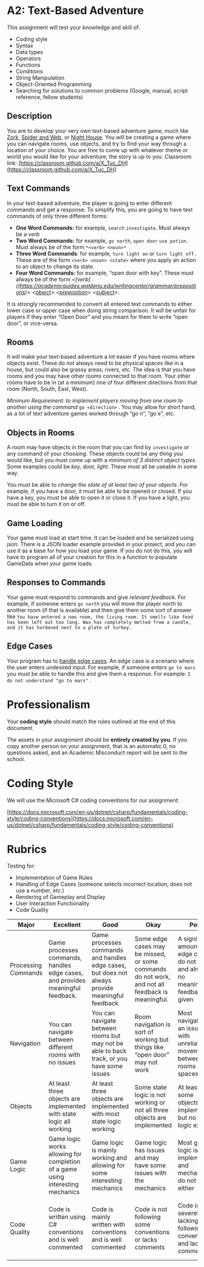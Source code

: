 # A2: Text-Based Adventure

This assignment will test your knowledge and skill of:

- Coding style
- Syntax
- Data types
- Operators
- Functions
- Conditions
- String Manipulation
- Object-Oriented Programming
- Searching for solutions to common problems (Google, manual, script reference, fellow students)

## Description

You are to develop your very own text-based adventure game, much like [Zork](https://textadventures.co.uk/games/play/5zyoqrsugeopel3ffhz_vq), [Spider and Web](https://eblong.com/zarf/zweb/tangle/), or [Night House](https://play2.textadventures.co.uk/Play.aspx?id=7nwoee9ope2_hvfrx8kjvw). You will be creating a game where you can navigate rooms, use objects, and try to find your way through a location of your choice. You are free to come up with whatever theme or world you would like for your adventure; the story is up to you. Classroom link: [https://classroom.github.com/a/X_Tuc_DH](https://classroom.github.com/a/X_Tuc_DH)

## Text Commands

In your text-based adventure, the player is going to enter different commands and get a response. To simplify this, you are going to have text commands of only three different forms:

- **One Word Commands:** for example, `search` `investigate`. Must always be a *verb*
- **Two Word Commands:** for example, `go north`, `open door` `use potion`. Must always be of the form `*<verb> <noun>*`
- **Three Word Commands**: for example, `turn light on` or `turn light off` . These are of the form `<verb> <noun> <state>` where you apply an action to an object to change its state.
- **Four Word Commands:** for example, “open door with key”. These must always be of the form *<[verb]((https://academicguides.waldenu.edu/writingcenter/grammar/prepositions)> <[object](https://ielts.idp.com/canada/prepare/article-grammar-101-subjects-and-objects-in-english)> <[preposition](https://academicguides.waldenu.edu/writingcenter/grammar/prepositions)> <[subject](https://ielts.idp.com/canada/prepare/article-grammar-101-subjects-and-objects-in-english)>.*

It is strongly recommended to convert all entered text commands to either lower case or upper case when doing string comparison. It will be unfair for players if they enter “Open Door” and you meant for them to write “open door”, or vice-versa.

## Rooms

It will make your text-based adventure a lot easier if you have rooms where objects exist. These do not always need to be physical spaces like in a house, but could also be grassy areas, rivers, etc. The idea is that you have rooms and you may have other rooms connected to that room. Your other rooms have to be in (at a minimum) one of four different directions from that room (North, South, East, West). 

*Minimum Requirement: to implement players moving from one room to another using the command* `go <direction>` . You may allow for short hand, as a lot of text adventure games worked through “go n”, “go e”, etc.

## Objects in Rooms

A room may have objects in the room that you can find by `investigate`  or any command of your choosing. These objects could be any thing you would like, but you must come up with a *minimum of 3 distinct object types*. Some examples could be *key, door, light.* These must all be useable in some way.

You must be able to *change the state of at least two of your objects*. For example, if you have a door, it must be able to be opened or closed. If you have a key, you must be able to open it or close it. If you have a light, you must be able to turn it on or off.

## Game Loading

Your game must load at start time. It can be loaded and be serialized using *json.* There is a JSON loader example provided in your project, and you can use it as a base for how you load your game.  If you do not do this, you will have to program all of your creation for this in a function to populate GameData when your game loads.

## Responses to Commands

Your game must respond to commands and give *relevant feedback.* For example, if someone enters `go north` you will move the player north to another room (if that is available) and then give them some sort of answer like `You have entered a new room, the living room. It smells like food has been left out too long. Wax has completely melted from a candle, and it has hardened next to a plate of turkey.`  

## Edge Cases

Your program has to [handle edge cases](https://airfocus.com/glossary/what-is-an-edge-case/). An edge case is a scenario where the user enters undesired input. For example, if someone enters `go to mars` you must be able to handle this and give them a response. For example: `I do not understand "go to mars"` .

# Professionalism

Your **coding style** should match the rules outlined at the end of this document.

The assets in your assignment should be **entirely created by you**. If you copy another person on your assignment, that is an automatic 0, no questions asked, and an Academic Misconduct report will be sent to the school.

# Coding Style

We will use the Microsoft C# coding conventions for our assignment:

[https://docs.microsoft.com/en-us/dotnet/csharp/fundamentals/coding-style/coding-conventions](https://docs.microsoft.com/en-us/dotnet/csharp/fundamentals/coding-style/coding-conventions)

# Rubrics

Testing for:

- Implementation of Game Rules
- Handling of Edge Cases (someone selects incorrect location, does not use a number, etc.)
- Rendering of Gameplay and Display
- User Interaction Functionality
- Code Quality

| Major | Excellent | Good | Okay | Poor | Very Poor |
| --- | --- | --- | --- | --- | --- |
| Processing Commands | Game processes commands, handles edge cases, and provides meaningful feedback. | Game processes commands and handles edge cases, but does not always provide meaningful feedback | Some edge cases may be missed, or some commands do not work, and not all feedback is meaningful. | A significant amount of edge cases do not work, and almost no meaningful feedback is given | Almost no commands are processed correctly and meaningful feedback is never given. |
| Navigation | You can navigate between different rooms with no issues | You can navigate between rooms but may not be able to back track, or you have some issues | Room navigation is sort of working but things like “open door” may not work | Most navigation is an issue with unreliable movement between rooms and spaces | You cannot navigate between different rooms |
| Objects | At least three objects are implemented with state logic all working | At least three objects are implemented with most state logic  working | Some state logic is not working or not all three objects are implemented | At least some objects are implemented but no state logic exists | Objects do not seem to be a part of your game |
| Game Logic | Game logic works allowing for completion of a game using interesting mechanics | Game logic is mainly working and allowing for some interesting mechanics | Game logic has issues and may have some issues with the mechanics | Most game logic is not implemented and mechanics do not work either | No game logic seems to work and no mechanics seem to work. |
| Code Quality | Code is written using C# conventions and is well commented | Code is mainly written with conventions and is well commented | Code is not following some conventions or lacks comments | Code is severely lacking in following conventions and lacks comments | Code is impossible to follow, does not follow conventions, and has no comments |
